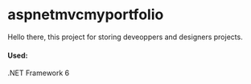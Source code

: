 # aspnetmvcmyportfolio
<style>
  .netstyle{
    color: #1976d2;
    fontWeight="bold";
  }
</style>

Hello there, this project for storing deveoppers and designers projects.
<br><h4>Used:</h4>
<p>.<span style="fontWeight=bold">NET</span> Framework 6</p>
